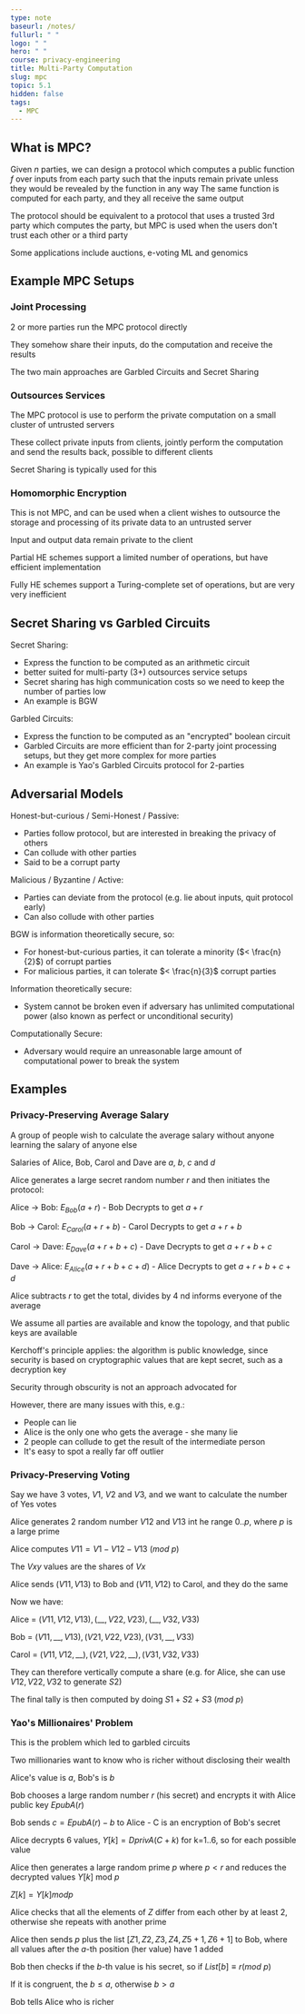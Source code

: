 ```yaml
---
type: note
baseurl: /notes/
fullurl: " "
logo: " "
hero: " "
course: privacy-engineering
title: Multi-Party Computation
slug: mpc
topic: 5.1
hidden: false
tags:
  - MPC
---
```


## What is MPC?

Given $n$ parties, we can design a protocol which computes a public function $f$ over inputs from each party such that the inputs remain private unless they would be revealed by the function in any way
The same function is computed for each party, and they all receive the same output

The protocol should be equivalent to a protocol that uses a trusted 3rd party which computes the party, but MPC is used when the users don't trust each other or a third party

Some applications include auctions, e-voting ML and genomics

## Example MPC Setups

### Joint Processing

2 or more parties run the MPC protocol directly

They somehow share their inputs, do the computation and receive the results

The two main approaches are Garbled Circuits and Secret Sharing

### Outsources Services

The MPC protocol is use to perform the private computation on a small cluster of untrusted servers

These collect private inputs from clients, jointly perform the computation and send the results back, possible to different clients

Secret Sharing is typically used for this

### Homomorphic Encryption

This is not MPC, and can be used when a client wishes to outsource the storage and processing of its private data to an untrusted server

Input and output data remain private to the client

Partial HE schemes support a limited number of operations, but have efficient implementation

Fully HE schemes support a Turing-complete set of operations, but are very very inefficient

## Secret Sharing vs Garbled Circuits

Secret Sharing:

- Express the function to be computed as an arithmetic circuit
- better suited for multi-party (3+) outsources service setups
- Secret sharing has high communication costs so we need to keep the number of parties low
- An example is BGW

Garbled Circuits:

- Express the function to be computed as an "encrypted" boolean circuit
- Garbled Circuits are more efficient than for 2-party joint processing setups, but they get more complex for more parties
- An example is Yao's Garbled Circuits protocol for 2-parties

## Adversarial Models

Honest-but-curious / Semi-Honest / Passive:

- Parties follow protocol, but are interested in breaking the privacy of others
- Can collude with other parties
- Said to be a corrupt party

Malicious / Byzantine / Active:

- Parties can deviate from the protocol (e.g. lie about inputs, quit protocol early)
- Can also collude with other parties

BGW is information theoretically secure, so:

- For honest-but-curious parties, it can tolerate a minority ($< \frac{n}{2}$) of corrupt parties
- For malicious parties, it can tolerate $< \frac{n}{3}$ corrupt parties

Information theoretically secure:

- System cannot be broken even if adversary has unlimited computational power (also known as perfect or unconditional security)

Computationally Secure:

- Adversary would require an unreasonable large amount of computational power to break the system

## Examples

### Privacy-Preserving Average Salary

A group of people wish to calculate the average salary without anyone learning the salary of anyone else

Salaries of Alice, Bob, Carol and Dave are $a$, $b$, $c$ and $d$

Alice generates a large secret random number $r$ and then initiates the protocol:

Alice $\rightarrow$ Bob: $E_{Bob}(a+r)$ - Bob Decrypts to get $a + r$

Bob $\rightarrow$ Carol: $E_{Carol}(a+r+b)$ - Carol Decrypts to get $a + r + b$

Carol $\rightarrow$ Dave: $E_{Dave}(a+r+b+c)$ - Dave Decrypts to get $a + r + b + c$

Dave $\rightarrow$ Alice: $E_{Alice}(a+r+b+c+d)$ - Alice Decrypts to get $a + r + b + c + d$

Alice subtracts $r$ to get the total, divides by 4 nd informs everyone of the average

We assume all parties are available and know the topology, and that public keys are available

Kerchoff's principle applies: the algorithm is public knowledge, since security is based on cryptographic values that are kept secret, such as a decryption key

Security through obscurity is not an approach advocated for

However, there are many issues with this, e.g.:

- People can lie
- Alice is the only one who gets the average - she many lie
- 2 people can collude to get the result of the intermediate person
- It's easy to spot a really far off outlier

### Privacy-Preserving Voting

Say we have 3 votes, $V1$, $V2$ and $V3$, and we want to calculate the number of Yes votes

Alice generates 2 random number $V12$ and $V13$ int he range $0..p$, where $p$ is a large prime

Alice computes $V11 = V1 - V12 - V13\ (mod\ p)$

The $Vxy$ values are the shares of $Vx$

Alice sends $(V11, V13)$ to Bob and $(V11, V12)$ to Carol, and they do the same

Now we have:

Alice = $(V11, V12, V13), (\_\_, V22, V23), (\_\_, V32, V33)$

Bob = $(V11, \_\_, V13), (V21, V22, V23), (V31, \_\_, V33)$

Carol = $(V11, V12, \_\_), (V21, V22, \_\_), (V31, V32, V33)$

They can therefore vertically compute a share (e.g. for Alice, she can use $V12, V22, V32$ to generate $S2$)

The final tally is then computed by doing $S1 + S2 + S3\ (mod\ p)$

### Yao's Millionaires' Problem

This is the problem which led to garbled circuits

Two millionaries want to know who is richer without disclosing their wealth

Alice's value is $a$, Bob's is $b$

Bob chooses a large random number $r$ (his secret) and encrypts it with Alice public key $EpubA(r)$

Bob sends $c=EpubA(r) - b$ to Alice - C is an encryption of Bob's secret

Alice decrypts 6 values, $Y[k] = DprivA(C + k)$ for k=1..6, so for each possible value

Alice then generates a large random prime $p$ where $p < r$ and reduces the decrypted values $Y[k]$ mod $p$

$Z[k] = Y[k] mod p$

Alice checks that all the elements of $Z$ differ from each other by at least 2, otherwise she repeats with another prime

Alice then sends $p$ plus the list $[Z1, Z2, Z3, Z4, Z5+1, Z6+1]$ to Bob, where all values after the $a$-th position (her value) have 1 added

Bob then checks if the $b$-th value is his secret, so if $List[b] \equiv r (mod\ p)$

If it is congruent, the $b \leq a$, otherwise $b > a$

Bob tells Alice who is richer
